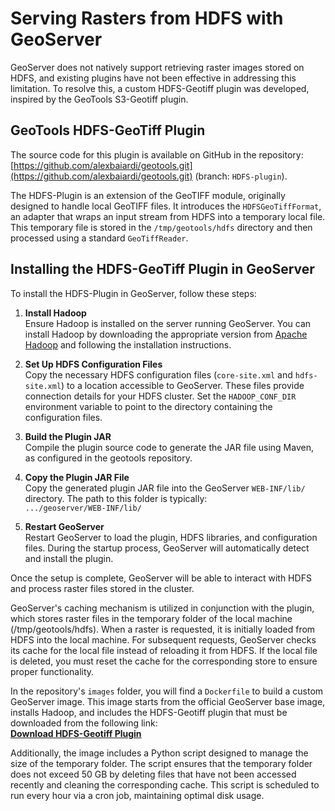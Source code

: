 # Serving Rasters from HDFS with GeoServer

GeoServer does not natively support retrieving raster images stored on HDFS, and existing plugins have not been effective in addressing this limitation. To resolve this, a custom HDFS-Geotiff plugin was developed, inspired by the GeoTools S3-Geotiff plugin. 

## GeoTools HDFS-GeoTiff Plugin

The source code for this plugin is available on GitHub in the repository:  
[https://github.com/alexbaiardi/geotools.git](https://github.com/alexbaiardi/geotools.git) (branch: `HDFS-plugin`).

The HDFS-Plugin is an extension of the GeoTIFF module, originally designed to handle local GeoTIFF files. It introduces the `HDFSGeoTiffFormat`, an adapter that wraps an input stream from HDFS into a temporary local file. This temporary file is stored in the `/tmp/geotools/hdfs` directory and then processed using a standard `GeoTiffReader`.

## Installing the HDFS-GeoTiff Plugin in GeoServer

To install the HDFS-Plugin in GeoServer, follow these steps:

1. **Install Hadoop**  
   Ensure Hadoop is installed on the server running GeoServer. You can install Hadoop by downloading the appropriate version from [Apache Hadoop](https://hadoop.apache.org/) and following the installation instructions.

2. **Set Up HDFS Configuration Files**  
   Copy the necessary HDFS configuration files (`core-site.xml` and `hdfs-site.xml`) to a location accessible to GeoServer. These files provide connection details for your HDFS cluster. Set the `HADOOP_CONF_DIR` environment variable to point to the directory containing the configuration files.

3. **Build the Plugin JAR**  
   Compile the plugin source code to generate the JAR file using Maven, as configured in the geotools repository.

4. **Copy the Plugin JAR File**  
   Copy the generated plugin JAR file into the GeoServer `WEB-INF/lib/` directory. The path to this folder is typically:  
   `.../geoserver/WEB-INF/lib/`

5. **Restart GeoServer**  
   Restart GeoServer to load the plugin, HDFS libraries, and configuration files. During the startup process, GeoServer will automatically detect and install the plugin.


Once the setup is complete, GeoServer will be able to interact with HDFS and process raster files stored in the cluster.

GeoServer's caching mechanism is utilized in conjunction with the plugin, which stores raster files in the temporary folder of the local machine (/tmp/geotools/hdfs). When a raster is requested, it is initially loaded from HDFS into the local machine. For subsequent requests, GeoServer checks its cache for the local file instead of reloading it from HDFS. If the local file is deleted, you must reset the cache for the corresponding store to ensure proper functionality.

In the repository's `images` folder, you will find a `Dockerfile` to build a custom GeoServer image. This image starts from the official GeoServer base image, installs Hadoop, and includes the HDFS-Geotiff plugin that must be downloaded from the following link:  
[**Download HDFS-Geotiff Plugin**](https://github.com/alexbaiardi/geotools/releases/tag/HDFS-GeoTiff)

Additionally, the image includes a Python script designed to manage the size of the temporary folder. The script ensures that the temporary folder does not exceed 50 GB by deleting files that have not been accessed recently and cleaning the corresponding cache. This script is scheduled to run every hour via a cron job, maintaining optimal disk usage.